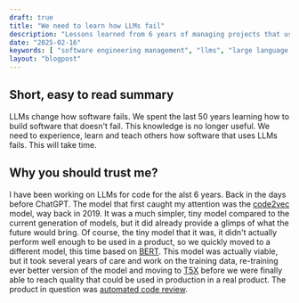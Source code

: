 ```yaml
---
draft: true
title: "We need to learn how LLMs fail"
description: "Lessons learned from 6 years of managing projects that use LLMs for their core functionality."
date: "2025-02-16"
keywords: [ "software engineering management", "llms", "large language models", "software management", "failure analysis", "how LLMs fail"]
layout: "blogpost"
---
```

## Short, easy to read summary

LLMs change how software fails. We spent the last 50 years learning how to build software that
doesn't fail. This knowledge is no longer useful. We need to experience, learn and teach others
how software that uses LLMs fails. This will take time.

## Why you should trust me?

I have been working on LLMs for code for the alst 6 years. Back in the days before ChatGPT. The model
that first caught my attention was the [code2vec](https://code2vec.org) model, way back in 2019. It
was a much simpler, tiny model compared to the current generation of models, but it did already provide
a glimps of what the future would bring. Of course, the tiny model that it was, it didn't actually
perform well enough to be used in a product, so we quickly moved to a different model, this time based
on [BERT](https://en.wikipedia.org/wiki/BERT_(language_model)). This model was actually viable, but
it took several years of care and work on the training data, re-training ever better version of the
model and moving to [T5X](https://github.com/google-research/t5x) before we were finally able to
reach quality that could be used in production in a real product. The product in question was
[automated code review](https://dl.acm.org/doi/pdf/10.1145/3664646.3665664).

